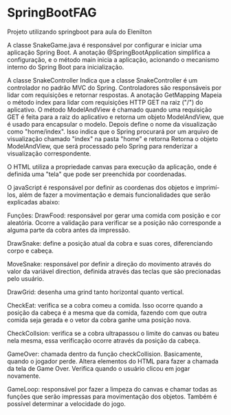 # SpringBootFAG
Projeto utilizando springboot para aula do Elenilton

A classe SnakeGame.java é responsável por configurar e iniciar uma aplicação Spring Boot. A anotação @SpringBootApplication simplifica a configuração, e o método main inicia a aplicação, acionando o mecanismo
interno do Spring Boot para inicialização.

A classe SnakeController Indica que a classe SnakeController é um controlador no padrão MVC do Spring. Controladores são responsáveis por lidar com requisições e retornar respostas.
A anotação GetMapping Mapeia o método index para lidar com requisições HTTP GET na raiz ("/") do aplicativo.
O método ModelAndView é chamado quando uma requisição GET é feita para a raiz do aplicativo e retorna um objeto ModelAndView, que é usado para encapsular o modelo.
Depois define o nome da visualização como "home/index". Isso indica que o Spring procurará por um arquivo de visualização chamado "index" na pasta "home" e retorna Retorna o objeto ModelAndView,
que será processado pelo Spring para renderizar a visualização correspondente.

O HTML utiliza a propriedade canvas para execução da aplicação, onde é definida uma "tela" que pode ser preenchida por coordenadas.

O javaScript é responsável por definir as coordenas dos objetos e imprimí-los, além de fazer a movimentação e demais funcionalidades que serão explicadas abaixo:

Funções:
DrawFood: responsável por gerar uma comida com posição e cor aleatória. Ocorre a validação para verificar se a posição não corresponde a alguma parte da cobra antes da impressão.

DrawSnake: define a posição atual da cobra e suas cores, diferenciando corpo e cabeça.

MoveSnake: responsável por definir a direção do movimento através do valor da variável direction, definida através das teclas que são precionadas pelo usuário.

DrawGrid: desenha uma grind tanto horizontal quanto vertical.

CheckEat: verifica se a cobra comeu a comida. Isso ocorre quando a posição da cabeça é a mesma que da comida, fazendo com que outra comida seja gerada e o vetor da cobra ganhe uma posição nova.

CheckCollsion: verifica se a cobra ultrapassou o limite do canvas ou bateu nela mesma, essa verificação ocorre através da posição da cabeça.

GameOver: chamada dentro da função checkCollision. Basicamente, quando o jogador perde. Altera elementos do HTML para fazer a chamada da tela de Game Over. Verifica quando o usuário clicou em jogar novamente.

GameLoop: responsável por fazer a limpeza do canvas e chamar todas as funções que serão impressas para movimentação dos objetos. Também é possível determinar a velocidade do jogo.

